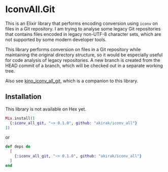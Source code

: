 # IconvAll.Git

This is an Elixir library that performs encoding conversion using `iconv` on
files in a Git repository. I am trying to analyse some legacy Git repositories
that contains files encoded in legacy non-UTF-8 character sets, which are not
supported by some modern developer tools.

This library performs conversion on files in a Git repository while maintaining
the original directory structure, so it would be especially useful for code
analysis of legacy repositories. A new branch is created from the HEAD commit of
a branch, which will be checked out in a separate working tree.

Also see [kino_iconv_all_git](https://github.com/akirak/kino_iconv_all), which
is a companion to this library.

## Installation

This library is not available on Hex yet.

``` elixir
Mix.install([
  {:iconv_all_git, "~> 0.1.0", github: "akirak/iconv_all"}
])
```

or

```elixir
def deps do
  [
    {:iconv_all_git, "~> 0.1.0", github: "akirak/iconv_all"}
  ]
end
```
